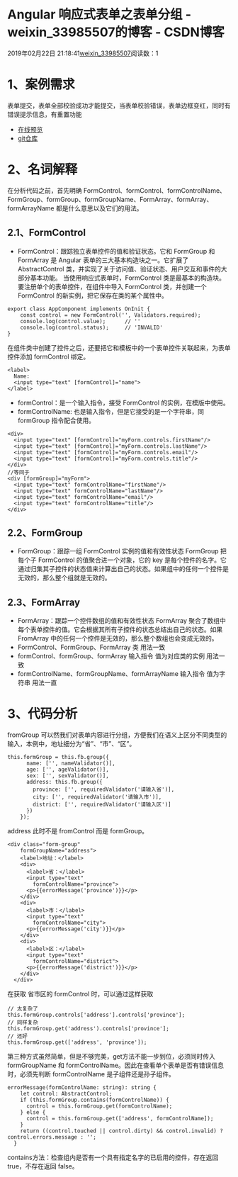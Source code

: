 # Angular 响应式表单之表单分组 - weixin_33985507的博客 - CSDN博客
2019年02月22日 21:18:41[weixin_33985507](https://me.csdn.net/weixin_33985507)阅读数：1
# 1、案例需求
表单提交，表单全部校验成功才能提交，当表单校验错误，表单边框变红，同时有错误提示信息，有重置功能
- [在线预览](https://stackblitz.com/github/h266094/angular/tree/example-nested-formgroup)
- [git仓库](https://github.com/h266094/angular/tree/example-nested-formgroup)
# 2、名词解释
在分析代码之前，首先明确 FormControl、formControl、formControlName、FormGroup、formGroup、formGroupName、FormArray、formArray、formArrayName 都是什么意思以及它们的用法。
## 2.1、FormControl
- FormControl：跟踪独立表单控件的值和验证状态。它和 FormGroup 和 FormArray 是 Angular 表单的三大基本构造块之一。它扩展了 AbstractControl 类，并实现了关于访问值、验证状态、用户交互和事件的大部分基本功能。
当使用响应式表单时，FormControl 类是最基本的构造块。要注册单个的表单控件，在组件中导入 FormControl 类，并创建一个 FormControl 的新实例，把它保存在类的某个属性中。
```
export class AppComponent implements OnInit {
    const control = new FormControl('', Validators.required);
    console.log(control.value);      // ''
    console.log(control.status);     // 'INVALID'
}
```
在组件类中创建了控件之后，还要把它和模板中的一个表单控件关联起来，为表单控件添加 formControl 绑定。
```
<label>
  Name:
  <input type="text" [formControl]="name">
</label>
```
- formControl：是一个输入指令，接受 FormControl 的实例，在模版中使用。
- formControlName: 也是输入指令，但是它接受的是一个字符串，同 formGroup 指令配合使用。
```
<div>
  <input type="text" [formControl]="myForm.controls.firstName"/>
  <input type="text" [formControl]="myForm.controls.lastName"/>
  <input type="text" [formControl]="myForm.controls.email"/>
  <input type="text" [formControl]="myForm.controls.title"/>
</div>
//等同于
<div [formGroup]="myForm">
  <input type="text" formControlName="firstName"/>
  <input type="text" formControlName="lastName"/>
  <input type="text" formControlName="email"/>
  <input type="text" formControlName="title"/>
</div>
```
## 2.2、FormGroup
- FormGroup：跟踪一组 FormControl 实例的值和有效性状态
FormGroup 把每个子 FormControl 的值聚合进一个对象，它的 key 是每个控件的名字。它通过归集其子控件的状态值来计算出自己的状态。如果组中的任何一个控件是无效的，那么整个组就是无效的。
## 2.3、FormArray
- FormArray：跟踪一个控件数组的值和有效性状态
FormArray 聚合了数组中每个表单控件的值。它会根据其所有子控件的状态总结出自己的状态。如果 FromArray 中的任何一个控件是无效的，那么整个数组也会变成无效的。
- FormControl、FormGroup、FormArray 类 用法一致
- formControl、formGroup、formArray 输入指令 值为对应类的实例 用法一致
- formControlName、formGroupName、formArrayName 输入指令 值为字符串 用法一直
# 3、代码分析
fromGroup 可以然我们对表单内容进行分组，方便我们在语义上区分不同类型的输入，本例中，地址细分为“省”、“市”、“区”。
```
this.formGroup = this.fb.group({
      name: ['', nameValidator()],
      age: ['', ageValidator()],
      sex: ['', sexValidator()],
      address: this.fb.group({
        province: ['', requiredValidator('请输入省')],
        city: ['', requiredValidator('请输入市')],
        district: ['', requiredValidator('请输入区')]
      })
    });
```
address 此时不是 fromControl 而是 formGroup。
```
<div class="form-group"
    formGroupName="address">
    <label>地址：</label>
    <div>
      <label>省：</label>
      <input type="text"
        formControlName="province">
      <p>{{errorMessage('province')}}</p>
    </div>
    <div>
      <label>市：</label>
      <input type="text"
        formControlName="city">
      <p>{{errorMessage('city')}}</p>
    </div>
    <div>
      <label>区：</label>
      <input type="text"
        formControlName="district">
      <p>{{errorMessage('district')}}</p>
    </div>
  </div>
```
在获取 省市区的 formControl 时，可以通过这样获取
```
// 太复杂了
this.formGroup.controls['address'].controls['province'];
// 同样复杂
this.formGroup.get('address').controls['province'];
// 还好
this.formGroup.get(['address', 'province']);
```
第三种方式虽然简单，但是不够完美，get方法不能一步到位，必须同时传入 formGroupName 和 formControlName。因此在查看单个表单是否有错误信息时，必须先判断 formControlName 是子组件还是孙子组件。
```
errorMessage(formControlName: string): string {
    let control: AbstractControl;
    if (this.formGroup.contains(formControlName)) {
      control = this.formGroup.get(formControlName);
    } else {
      control = this.formGroup.get(['address', formControlName]);
    }
    return ((control.touched || control.dirty) && control.invalid) ? control.errors.message : '';
  }
```
contains方法：检查组内是否有一个具有指定名字的已启用的控件，存在返回 true，不存在返回 false。
